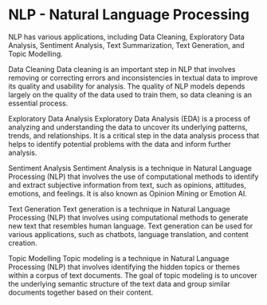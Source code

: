 # NLP - Natural Language Processing

NLP has various applications, including Data Cleaning, Exploratory Data Analysis, Sentiment Analysis,  Text Summarization, Text Generation, and Topic Modelling.

Data Cleaning
Data cleaning is an important step in NLP that involves removing or correcting errors and inconsistencies in textual data to improve its quality and usability for analysis. The quality of NLP models depends largely on the quality of the data used to train them, so data cleaning is an essential process.

Exploratory Data Analysis
Exploratory Data Analysis (EDA) is a process of analyzing and understanding the data to uncover its underlying patterns, trends, and relationships. It is a critical step in the data analysis process that helps to identify potential problems with the data and inform further analysis.

Sentiment Analysis
Sentiment Analysis is a technique in Natural Language Processing (NLP) that involves the use of computational methods to identify and extract subjective information from text, such as opinions, attitudes, emotions, and feelings. It is also known as Opinion Mining or Emotion AI.

Text Generation
Text generation is a technique in Natural Language Processing (NLP) that involves using computational methods to generate new text that resembles human language. Text generation can be used for various applications, such as chatbots, language translation, and content creation.

Topic Modelling
Topic modeling is a technique in Natural Language Processing (NLP) that involves identifying the hidden topics or themes within a corpus of text documents. The goal of topic modeling is to uncover the underlying semantic structure of the text data and group similar documents together based on their content.

